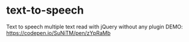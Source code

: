 # text-to-speech
Text to speech multiple text read with jQuery without any plugin
DEMO: https://codepen.io/SuNiTM/pen/zYpRaMb
